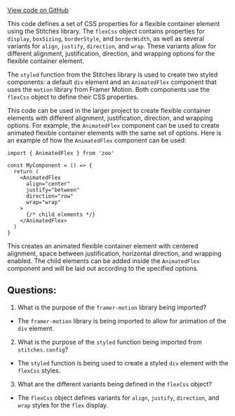 [View code on GitHub](zoo-labs/zoo/blob/master/ui/src/primitives/Flex.tsx)

This code defines a set of CSS properties for a flexible container element using the Stitches library. The `flexCss` object contains properties for `display`, `boxSizing`, `borderStyle`, and `borderWidth`, as well as several variants for `align`, `justify`, `direction`, and `wrap`. These variants allow for different alignment, justification, direction, and wrapping options for the flexible container element.

The `styled` function from the Stitches library is used to create two styled components: a default `div` element and an `AnimatedFlex` component that uses the `motion` library from Framer Motion. Both components use the `flexCss` object to define their CSS properties.

This code can be used in the larger project to create flexible container elements with different alignment, justification, direction, and wrapping options. For example, the `AnimatedFlex` component can be used to create animated flexible container elements with the same set of options. Here is an example of how the `AnimatedFlex` component can be used:

```
import { AnimatedFlex } from 'zoo'

const MyComponent = () => {
  return (
    <AnimatedFlex
      align="center"
      justify="between"
      direction="row"
      wrap="wrap"
    >
      {/* child elements */}
    </AnimatedFlex>
  )
}
```

This creates an animated flexible container element with centered alignment, space between justification, horizontal direction, and wrapping enabled. The child elements can be added inside the `AnimatedFlex` component and will be laid out according to the specified options.
## Questions: 
 1. What is the purpose of the `framer-motion` library being imported?
- The `framer-motion` library is being imported to allow for animation of the `div` element.

2. What is the purpose of the `styled` function being imported from `stitches.config`?
- The `styled` function is being used to create a styled `div` element with the `flexCss` styles.

3. What are the different variants being defined in the `flexCss` object?
- The `flexCss` object defines variants for `align`, `justify`, `direction`, and `wrap` styles for the `flex` display.